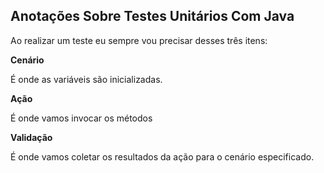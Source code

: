 ## Anotações Sobre Testes Unitários Com Java

Ao realizar um teste eu sempre vou precisar desses três itens:

**Cenário**

É onde as variáveis são inicializadas.

**Ação**

É onde vamos invocar os métodos
	
**Validação**

É onde vamos coletar os resultados da ação para o cenário especificado.
